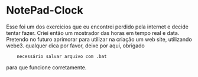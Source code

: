 # NotePad-Clock
  Esse foi um dos exercicios que eu encontrei perdido pela internet e decide tentar fazer.
    Criei então um mostrador das horas em tempo real e data. 
      Pretendo no futuro aprimorar para utilizar na criação um web site, utilizando webe3.
        qualquer dica por favor, deixe por aqui, obrigado 
        
        
        
        necessário salvar arquivo com .bat 
para que funcione corretamente. 
       
     
